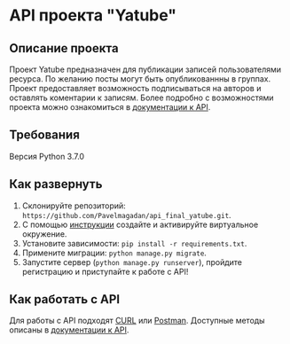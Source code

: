 # API проекта "Yatube"

## Описание проекта
Проект Yatube предназначен для публикации записей пользователями ресурса. По желанию посты могут быть опубликованнны в группах. Проект предоставляет возможность подписываться на авторов и оставлять коментарии к записям. Более подробно с возможностями проекта можно ознакомиться в [документации к API](http://localhost:8000/redoc/).

## Требования
Версия Python 3.7.0

## Как развернуть
1. Склонируйте репозиторий: ```https://github.com/Pavelmagadan/api_final_yatube.git```.
2. С помощью [инструкции](https://python-scripts.com/virtualenv) создайте 
и активируйте виртуальное окружение.
3. Установите зависимости: ```pip install -r requirements.txt```.
4. Примените миграции: ```python manage.py migrate```.
5. Запустите сервер (```python manage.py runserver```), пройдите регистрацию и приступайте к работе с API!

## Как работать с API
Для работы с API подходят [CURL](https://losst.ru/kak-polzovatsya-curl) 
или [Postman](https://www.postman.com).
Доступные методы описаны в [документации к API](http://localhost:8000/redoc/).
